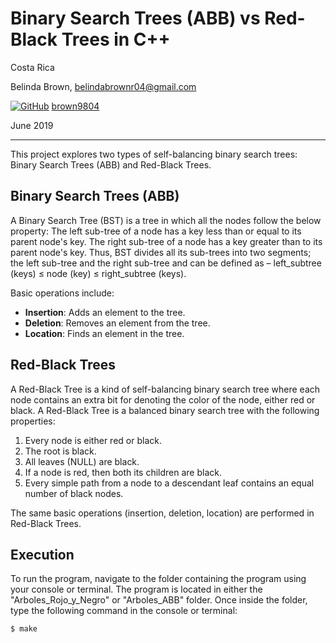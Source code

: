 # Binary Search Trees (ABB) vs Red-Black Trees in C++

Costa Rica

Belinda Brown, belindabrownr04@gmail.com

[![GitHub](https://img.shields.io/badge/--181717?logo=github&logoColor=ffffff)](https://github.com/)
[brown9804](https://github.com/brown9804)

June 2019

----------

This project explores two types of self-balancing binary search trees: Binary Search Trees (ABB) and Red-Black Trees.

## Binary Search Trees (ABB)
A Binary Search Tree (BST) is a tree in which all the nodes follow the below property: The left sub-tree of a node has a key less than or equal to its parent node's key. The right sub-tree of a node has a key greater than to its parent node's key. Thus, BST divides all its sub-trees into two segments; the left sub-tree and the right sub-tree and can be defined as – left_subtree (keys) ≤ node (key) ≤ right_subtree (keys).

Basic operations include:
- **Insertion**: Adds an element to the tree.
- **Deletion**: Removes an element from the tree.
- **Location**: Finds an element in the tree.

## Red-Black Trees
A Red-Black Tree is a kind of self-balancing binary search tree where each node contains an extra bit for denoting the color of the node, either red or black. A Red-Black Tree is a balanced binary search tree with the following properties:
1. Every node is either red or black.
2. The root is black.
3. All leaves (NULL) are black.
4. If a node is red, then both its children are black.
5. Every simple path from a node to a descendant leaf contains an equal number of black nodes.

The same basic operations (insertion, deletion, location) are performed in Red-Black Trees.

## Execution

To run the program, navigate to the folder containing the program using your console or terminal. The program is located in either the "Arboles_Rojo_y_Negro" or "Arboles_ABB" folder. Once inside the folder, type the following command in the console or terminal:

```bash
$ make

